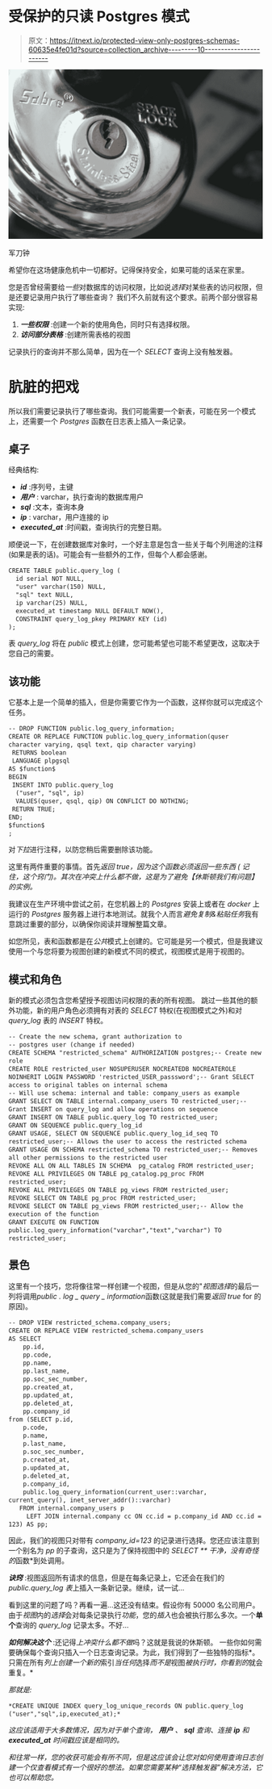 # 受保护的只读 Postgres 模式

> 原文：<https://itnext.io/protected-view-only-postgres-schemas-60635e4fe01d?source=collection_archive---------10----------------------->

![](img/d2bcb258c24359a30bfdce68bca389ea.png)

军刀钟

希望你在这场健康危机中一切都好。记得保持安全，如果可能的话呆在家里。

您是否曾经需要给*一些*对数据库的访问权限，比如说*选择*对某些表的访问权限，但是还要记录用户执行了哪些查询？
我们不久前就有这个要求。前两个部分很容易实现:

1.  ***一些权限*** :创建一个新的使用角色，同时只有选择权限。
2.  ***访问部分表格*** :创建所需表格的视图

记录执行的查询并不那么简单，因为在一个 *SELECT* 查询上没有触发器。

# 肮脏的把戏

所以我们需要记录执行了哪些查询。我们可能需要一个新表，可能在另一个模式上，还需要一个 *Postgres* 函数在日志表上插入一条记录。

## 桌子

经典结构:

*   ***id*** :序列号，主键
*   ***用户*** : varchar，执行查询的数据库用户
*   ***sql*** :文本，查询本身
*   ***ip*** : varchar，用户连接的 ip
*   ***executed_at*** :时间戳，查询执行的完整日期。

顺便说一下，在创建数据库对象时，一个好主意是包含一些关于每个列用途的注释(如果是表的话)。可能会有一些额外的工作，但每个人都会感谢。

```
CREATE TABLE public.query_log (
  id serial NOT NULL,
  "user" varchar(150) NULL,
  "sql" text NULL,
  ip varchar(25) NULL,
  executed_at timestamp NULL DEFAULT NOW(),
  CONSTRAINT query_log_pkey PRIMARY KEY (id)
);
```

表 *query_log* 将在 *public* 模式上创建，您可能希望也可能不希望更改，这取决于您自己的需要。

## 该功能

它基本上是一个简单的插入，但是你需要它作为一个函数，这样你就可以完成这个任务。

```
-- DROP FUNCTION public.log_query_information;
CREATE OR REPLACE FUNCTION public.log_query_information(quser character varying, qsql text, qip character varying)
 RETURNS boolean
 LANGUAGE plpgsql
AS $function$
BEGIN  
 INSERT INTO public.query_log
  ("user", "sql", ip)
  VALUES(quser, qsql, qip) ON CONFLICT DO NOTHING;
 RETURN TRUE;
END;
$function$
;
```

对*下拉*进行注释，以防您稍后需要删除该功能。

这里有两件重要的事情。首先*返回 true，*因为这个函数必须返回一些东西 *(* 记住*，这个窍门)。*其次*在冲突上什么都不做，*这是为了避免*【休斯顿我们有问题】*的实例*。*

我建议在生产环境中尝试之前，在您机器上的 *Postgres* 安装上或者在 *docker* 上运行的 *Postgres* 服务器上进行本地测试。就我个人而言*避免复制&粘贴任务*我有意跳过重要的部分，以确保你阅读并理解整篇文章。

如您所见，表和函数都是在*公共*模式上创建的。它可能是另一个模式，但是我建议使用一个与您将要为视图创建的新模式不同的模式，视图模式是用于视图的。

## 模式和角色

新的模式必须包含您希望授予视图访问权限的表的所有视图。
跳过一些其他的额外功能，新的用户角色必须拥有对表的 *SELECT* 特权(在视图模式之外)和对 *query_log* 表的 *INSERT* 特权。

```
-- Create the new schema, grant authorization to 
-- postgres user (change if needed)
CREATE SCHEMA "restricted_schema" AUTHORIZATION postgres;-- Create new role
CREATE ROLE restricted_user NOSUPERUSER NOCREATEDB NOCREATEROLE NOINHERIT LOGIN PASSWORD 'restricted_USER_passsword';-- Grant SELECT access to original tables on internal schema
-- Will use schema: internal and table: company_users as example
GRANT SELECT ON TABLE internal.company_users TO restricted_user;-- Grant INSERT on query_log and allow operations on sequence
GRANT INSERT ON TABLE public.query_log TO restricted_user;
GRANT ON SEQUENCE public.query_log_id
GRANT USAGE, SELECT ON SEQUENCE public.query_log_id_seq TO restricted_user;-- Allows the user to access the restricted schema
GRANT USAGE ON SCHEMA restricted_schema TO restricted_user;-- Removes all other permissions to the restricted user
REVOKE ALL ON ALL TABLES IN SCHEMA  pg_catalog FROM restricted_user;   
REVOKE ALL PRIVILEGES ON TABLE pg_catalog.pg_proc FROM restricted_user;
REVOKE ALL PRIVILEGES ON TABLE pg_views FROM restricted_user;
REVOKE SELECT ON TABLE pg_proc FROM restricted_user;
REVOKE SELECT ON TABLE pg_views FROM restricted_user;-- Allow the execution of the function
GRANT EXECUTE ON FUNCTION public.log_query_information("varchar","text","varchar") TO restricted_user;
```

## 景色

这里有一个技巧，您将像往常一样创建一个视图，但是从您的"*视图选择*的最后一列将调用*public . log _ query _ information*函数(这就是我们需要*返回 true* for 的原因)。

```
-- DROP VIEW restricted_schema.company_users;
CREATE OR REPLACE VIEW restricted_schema.company_users
AS SELECT 
    pp.id,
    pp.code,
    pp.name,
    pp.last_name,
    pp.soc_sec_number,
    pp.created_at,
    pp.updated_at,
    pp.deleted_at,
    pp.company_id
from (SELECT p.id,
    p.code,
    p.name,
    p.last_name,
    p.soc_sec_number,
    p.created_at,
    p.updated_at,
    p.deleted_at,
    p.company_id,
    public.log_query_information(current_user::varchar, current_query(), inet_server_addr()::varchar) 
   FROM internal.company_users p
     LEFT JOIN internal.company cc ON cc.id = p.company_id AND cc.id = 123) AS pp;
```

因此，我们的视图只对带有 *company_id=123* 的记录进行选择。您还应该注意到一个别名为 *pp* 的子查询，这只是为了保持视图中的 *SELECT ** 干净，没有奇怪的*函数*到处调用。

***诀窍*** :视图返回所有请求的信息，但是在每条记录上，它还会在我们的 *public.query_log 表*上插入一条新记录。继续，试一试…

看到这里的问题了吗？再看一遍…这还没有结束。假设你有 50000 名公司用户。由于*视图*内的*选择*会对每条记录执行*功能*，您的*插入*也会被执行那么多次。一个**单个**查询的 *query_log* 记录太多。不好…

***如何解决这个*** :还记得*上冲突什么都不做*吗？这就是我说的休斯顿。
一些你如何需要确保每个查询只插入一个日志查询记录。为此，我们得到了一些独特的指标*。
只需在所有*列上创建一个新的*索引*当任何*选择*而不是*视图*被执行时，你看到的*就会重复。*

*那就是:*

```
*CREATE UNIQUE INDEX query_log_unique_records ON public.query_log ("user","sql",ip,executed_at);*
```

*这应该适用于大多数情况，因为对于单个查询， ***用户*** 、 ***sql*** 查询、连接 ***ip*** 和 ***executed_at*** 时间戳应该是相同的。*

*和往常一样，您的收获可能会有所不同，但是这应该会让您对如何使用查询日志创建一个仅查看模式有一个很好的想法。如果您需要某种“*选择触发器*”解决方法，它也可以帮助您。*